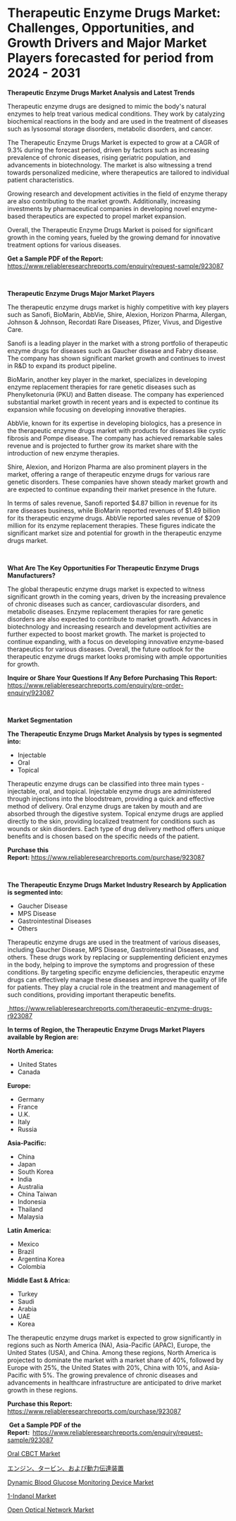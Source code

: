 <p><h1>Therapeutic Enzyme Drugs Market: Challenges, Opportunities, and Growth Drivers and Major Market Players forecasted for period from 2024 - 2031</h1></p><p><strong>Therapeutic Enzyme Drugs Market Analysis and Latest Trends</strong></p>
<p><p>Therapeutic enzyme drugs are designed to mimic the body's natural enzymes to help treat various medical conditions. They work by catalyzing biochemical reactions in the body and are used in the treatment of diseases such as lysosomal storage disorders, metabolic disorders, and cancer.</p><p>The Therapeutic Enzyme Drugs Market is expected to grow at a CAGR of 9.3% during the forecast period, driven by factors such as increasing prevalence of chronic diseases, rising geriatric population, and advancements in biotechnology. The market is also witnessing a trend towards personalized medicine, where therapeutics are tailored to individual patient characteristics.</p><p>Growing research and development activities in the field of enzyme therapy are also contributing to the market growth. Additionally, increasing investments by pharmaceutical companies in developing novel enzyme-based therapeutics are expected to propel market expansion.</p><p>Overall, the Therapeutic Enzyme Drugs Market is poised for significant growth in the coming years, fueled by the growing demand for innovative treatment options for various diseases.</p></p>
<p><strong>Get a Sample PDF of the Report:&nbsp;</strong> <a href="https://www.reliableresearchreports.com/enquiry/request-sample/923087">https://www.reliableresearchreports.com/enquiry/request-sample/923087</a></p>
<p>&nbsp;</p>
<p><strong>Therapeutic Enzyme Drugs Major Market Players</strong></p>
<p><p>The therapeutic enzyme drugs market is highly competitive with key players such as Sanofi, BioMarin, AbbVie, Shire, Alexion, Horizon Pharma, Allergan, Johnson & Johnson, Recordati Rare Diseases, Pfizer, Vivus, and Digestive Care. </p><p>Sanofi is a leading player in the market with a strong portfolio of therapeutic enzyme drugs for diseases such as Gaucher disease and Fabry disease. The company has shown significant market growth and continues to invest in R&D to expand its product pipeline.</p><p>BioMarin, another key player in the market, specializes in developing enzyme replacement therapies for rare genetic diseases such as Phenylketonuria (PKU) and Batten disease. The company has experienced substantial market growth in recent years and is expected to continue its expansion while focusing on developing innovative therapies.</p><p>AbbVie, known for its expertise in developing biologics, has a presence in the therapeutic enzyme drugs market with products for diseases like cystic fibrosis and Pompe disease. The company has achieved remarkable sales revenue and is projected to further grow its market share with the introduction of new enzyme therapies.</p><p>Shire, Alexion, and Horizon Pharma are also prominent players in the market, offering a range of therapeutic enzyme drugs for various rare genetic disorders. These companies have shown steady market growth and are expected to continue expanding their market presence in the future.</p><p>In terms of sales revenue, Sanofi reported $4.87 billion in revenue for its rare diseases business, while BioMarin reported revenues of $1.49 billion for its therapeutic enzyme drugs. AbbVie reported sales revenue of $209 million for its enzyme replacement therapies. These figures indicate the significant market size and potential for growth in the therapeutic enzyme drugs market.</p></p>
<p>&nbsp;</p>
<p><strong>What Are The Key Opportunities For Therapeutic Enzyme Drugs Manufacturers?</strong></p>
<p><p>The global therapeutic enzyme drugs market is expected to witness significant growth in the coming years, driven by the increasing prevalence of chronic diseases such as cancer, cardiovascular disorders, and metabolic diseases. Enzyme replacement therapies for rare genetic disorders are also expected to contribute to market growth. Advances in biotechnology and increasing research and development activities are further expected to boost market growth. The market is projected to continue expanding, with a focus on developing innovative enzyme-based therapeutics for various diseases. Overall, the future outlook for the therapeutic enzyme drugs market looks promising with ample opportunities for growth.</p></p>
<p><strong>Inquire or Share Your Questions If Any Before Purchasing This Report:</strong> <a href="https://www.reliableresearchreports.com/enquiry/pre-order-enquiry/923087">https://www.reliableresearchreports.com/enquiry/pre-order-enquiry/923087</a></p>
<p>&nbsp;</p>
<p><strong>Market Segmentation</strong></p>
<p><strong>The Therapeutic Enzyme Drugs Market Analysis by types is segmented into:</strong></p>
<p><ul><li>Injectable</li><li>Oral</li><li>Topical</li></ul></p>
<p><p>Therapeutic enzyme drugs can be classified into three main types - injectable, oral, and topical. Injectable enzyme drugs are administered through injections into the bloodstream, providing a quick and effective method of delivery. Oral enzyme drugs are taken by mouth and are absorbed through the digestive system. Topical enzyme drugs are applied directly to the skin, providing localized treatment for conditions such as wounds or skin disorders. Each type of drug delivery method offers unique benefits and is chosen based on the specific needs of the patient.</p></p>
<p><strong>Purchase this Report:&nbsp;</strong><a href="https://www.reliableresearchreports.com/purchase/923087">https://www.reliableresearchreports.com/purchase/923087</a></p>
<p>&nbsp;</p>
<p><strong>The Therapeutic Enzyme Drugs Market Industry Research by Application is segmented into:</strong></p>
<p><ul><li>Gaucher Disease</li><li>MPS Disease</li><li>Gastrointestinal Diseases</li><li>Others</li></ul></p>
<p><p>Therapeutic enzyme drugs are used in the treatment of various diseases, including Gaucher Disease, MPS Disease, Gastrointestinal Diseases, and others. These drugs work by replacing or supplementing deficient enzymes in the body, helping to improve the symptoms and progression of these conditions. By targeting specific enzyme deficiencies, therapeutic enzyme drugs can effectively manage these diseases and improve the quality of life for patients. They play a crucial role in the treatment and management of such conditions, providing important therapeutic benefits.</p></p>
<p><a href="https://www.reliableresearchreports.com/therapeutic-enzyme-drugs-r923087">&nbsp;https://www.reliableresearchreports.com/therapeutic-enzyme-drugs-r923087</a></p>
<p><strong>In terms of Region, the Therapeutic Enzyme Drugs Market Players available by Region are:</strong></p>
<p>
    <p> <strong> North America: </strong>
        <ul>
            <li>United States</li>
            <li>Canada</li>
        </ul>
        </p> 
    <p> <strong> Europe: </strong>
        <ul>
            <li>Germany</li>
            <li>France</li>
            <li>U.K.</li>
            <li>Italy</li>
            <li>Russia</li>
        </ul>
        </p> 
    <p> <strong> Asia-Pacific: </strong>
        <ul>
            <li>China</li>
            <li>Japan</li>
            <li>South Korea</li>
            <li>India</li>
            <li>Australia</li>
            <li>China Taiwan</li>
            <li>Indonesia</li>
            <li>Thailand</li>
            <li>Malaysia</li>
        </ul>
        </p> 
    <p> <strong> Latin America: </strong>
        <ul>
            <li>Mexico</li>
            <li>Brazil</li>
            <li>Argentina Korea</li>
            <li>Colombia</li>
        </ul>
        </p> 
    <p> <strong> Middle East & Africa: </strong>
        <ul>
            <li>Turkey</li>
            <li>Saudi</li>
            <li>Arabia</li>
            <li>UAE</li>
            <li>Korea</li>
        </ul>
    </p>
    </p>
<p><p>The therapeutic enzyme drugs market is expected to grow significantly in regions such as North America (NA), Asia-Pacific (APAC), Europe, the United States (USA), and China. Among these regions, North America is projected to dominate the market with a market share of 40%, followed by Europe with 25%, the United States with 20%, China with 10%, and Asia-Pacific with 5%. The growing prevalence of chronic diseases and advancements in healthcare infrastructure are anticipated to drive market growth in these regions.</p></p>
<p><strong>Purchase this Report: </strong><a href="https://www.reliableresearchreports.com/purchase/923087">https://www.reliableresearchreports.com/purchase/923087</a></p>
<p>&nbsp;<strong>Get a Sample PDF of the Report:&nbsp;&nbsp;</strong><a href="https://www.reliableresearchreports.com/enquiry/request-sample/923087">https://www.reliableresearchreports.com/enquiry/request-sample/923087</a></p>
<p><strong></strong></p>
<p><p><a href="https://github.com/abdelrhmankishk22/Market-Research-Report-List-5/blob/main/oral-cbct-market.md">Oral CBCT Market</a></p><p><a href="https://github.com/mohamedbakry57/Market-Research-Report-List-4/blob/main/4159356175439.md">エンジン、タービン、および動力伝達装置</a></p><p><a href="https://github.com/joannagoyvaerts/Market-Research-Report-List-3/blob/main/dynamic-blood-glucose-monitoring-device-market.md">Dynamic Blood Glucose Monitoring Device Market</a></p><p><a href="https://www.linkedin.com/pulse/1-indanol-market-share-size-trends-industry-analysis-report-wpq2e?trackingId=sq%2Fbc3HKUF42PbRUh0nckQ%3D%3D">1-Indanol Market</a></p><p><a href="https://www.linkedin.com/pulse/market-forecast-global-open-optical-network-trends-impact-analysis-g9qde?trackingId=4TxciwWIhlAKhmHYbEi8vw%3D%3D">Open Optical Network Market</a></p></p>